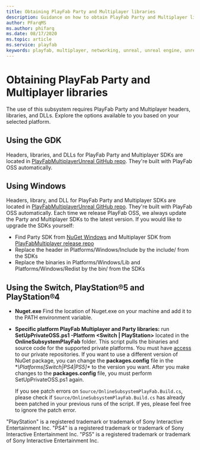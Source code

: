 ```yaml
---
title: Obtaining PlayFab Party and Multiplayer libraries
description: Guidance on how to obtain PlayFab Party and Multiplayer libraries.
author: PFarqMS
ms.author: phifarq
ms.date: 08/17/2020
ms.topic: article
ms.service: playfab
keywords: playfab, multiplayer, networking, unreal, unreal engine, unreal engine 4, unreal engine 5, ue4, ue5, middleware
---
```


# Obtaining PlayFab Party and Multiplayer libraries

The use of this subsystem requires PlayFab Party and Multiplayer headers, libraries, and DLLs. Explore the options available to you based on your selected platform.

## Using the GDK
Headers, libraries, and DLLs for PlayFab Party and Multiplayer SDKs are located in [PlayFabMultiplayerUnreal GitHub repo](https://github.com/PlayFab/PlayFabMultiplayerUnreal/tree/main/Platforms/GDK). They're built with PlayFab OSS automatically.

## Using Windows
Headers, library, and DLL for PlayFab Party and Multiplayer SDKs are located in [PlayFabMultiplayerUnreal GitHub repo](https://github.com/PlayFab/PlayFabMultiplayerUnreal/tree/main/Platforms/Windows). They're built with PlayFab OSS automatically.
Each time we release PlayFab OSS, we always update the Party and Multiplayer SDKs to the latest version. If you would like to upgrade the SDKs yourself:
- Find Party SDK from [NuGet Windows](https://www.nuget.org/packages/Microsoft.PlayFab.PlayFabParty.Cpp.Windows) and Multiplayer SDK from [PlayFabMultiplayer release repo](https://github.com/PlayFab/PlayFabMultiplayer/releases)
- Replace the header in Platforms/Windows/Include by the include/ from the SDKs
- Replace the binaries in Platforms/Windows/Lib and Platforms/Windows/Redist by the bin/ from the SDKs

## Using the Switch, PlayStation®5 and PlayStation®4
* **Nuget.exe** Find the location of Nuget.exe on your machine and add it to the PATH environment variable.
* **Specific platform PlayFab Multiplayer and Party libraries:** run **SetUpPrivateOSS.ps1 -Platform <Switch | PlayStation>** located in the **OnlineSubsystemPlayFab** folder. This script pulls the binaries and source code for the supported private platforms. You must have [access](request-access-for-sdks-samples.md) to our private repositories. If you want to use a different version of NuGet package, you can change the **packages.config** file in the **\Platforms\[Switch|PS4|PS5]\** to the version you want. After you make changes to the **packages.config** file, you must perform SetUpPrivateOSS.ps1 again.

    If you see patch errors on `Source/OnlineSubsystemPlayFab.Build.cs`, please check if `Source/OnlineSubsystemPlayFab.Build.cs` has already been patched in your previous runs of the script. If yes, please feel free to ignore the patch error.

"PlayStation" is a registered trademark or trademark of Sony Interactive Entertainment Inc.
"PS4" is a registered trademark or trademark of Sony Interactive Entertainment Inc.
"PS5" is a registered trademark or trademark of Sony Interactive Entertainment Inc.
